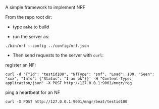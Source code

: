 A simple framework to implement NRF

From the repo root dir: 

- type `make` to build

- run the server as:

`./bin/nrf --config ../config/nrf.json`

- Then send requests to the server with `curl`:

register an NF:

`curl -d '{"Id": "testid100", "NfType": "smf", "Load": 100, "Seen": "xxx", "Info": {"Status": "I am ok"}}' -H "Content-Type: application/json" -X POST http://127.0.0.1:9001/mngr/reg`

ping a heartbeat for an NF

`curl -X POST http://127.0.0.1:9001/mngr/beat/testid100`
